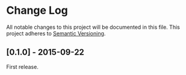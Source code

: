# Change Log

All notable changes to this project will be documented in this file.
This project adheres to [Semantic Versioning](http://semver.org/).

## [0.1.0] - 2015-09-22
First release.
